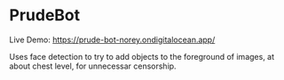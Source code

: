 # PrudeBot

Live Demo: https://prude-bot-norey.ondigitalocean.app/

Uses face detection to try to add objects to the foreground of images, at about chest level, for unnecessar censorship.
